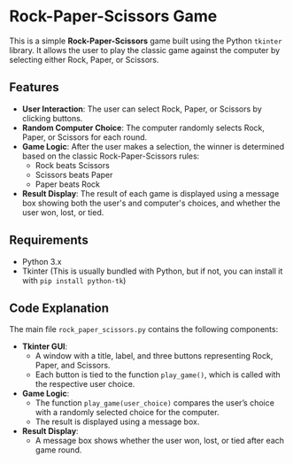 # Rock-Paper-Scissors Game

This is a simple **Rock-Paper-Scissors** game built using the Python `tkinter` library. It allows the user to play the classic game against the computer by selecting either Rock, Paper, or Scissors.

## Features

- **User Interaction**: The user can select Rock, Paper, or Scissors by clicking buttons.
- **Random Computer Choice**: The computer randomly selects Rock, Paper, or Scissors for each round.
- **Game Logic**: After the user makes a selection, the winner is determined based on the classic Rock-Paper-Scissors rules:
  - Rock beats Scissors
  - Scissors beats Paper
  - Paper beats Rock
- **Result Display**: The result of each game is displayed using a message box showing both the user's and computer's choices, and whether the user won, lost, or tied.

## Requirements

- Python 3.x
- Tkinter (This is usually bundled with Python, but if not, you can install it with `pip install python-tk`)

## Code Explanation

The main file `rock_paper_scissors.py` contains the following components:

-   **Tkinter GUI**:
    -   A window with a title, label, and three buttons representing Rock, Paper, and Scissors.
    -   Each button is tied to the function `play_game()`, which is called with the respective user choice.
-   **Game Logic**:
    -   The function `play_game(user_choice)` compares the user’s choice with a randomly selected choice for the computer.
    -   The result is displayed using a message box.
-   **Result Display**:
    -   A message box shows whether the user won, lost, or tied after each game round.

